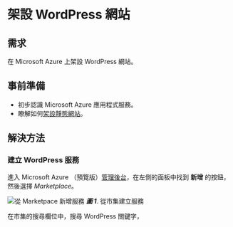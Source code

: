 # 架設 WordPress 網站

## 需求

在 Microsoft Azure 上架設 WordPress 網站。

## 事前準備

  * 初步認識 Microsoft Azure 應用程式服務。
  * 瞭解如何[架設靜態網站](create_a_static_website.md)。

## 解決方法

### 建立 WordPress 服務

進入 Microsoft Azure （預覽版）[管理後台](https://portal.azure.com/)，在左側的面板中找到 **新增** 的按鈕，然後選擇 _Marketplace_。

![從 Marketpace 新增服務](https://skgitbook.blob.core.windows.net/azurerecipestw/ch02/create_from_marketplace.png)
_**圖 1**_. 從市集建立服務

在市集的搜尋欄位中，搜尋 WordPress 關鍵字，
